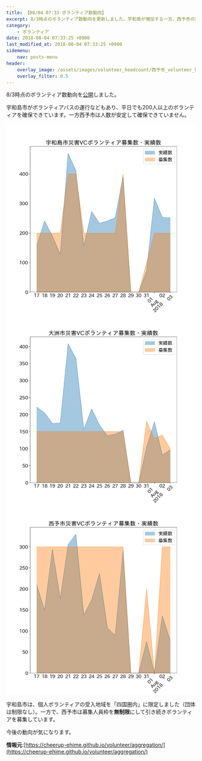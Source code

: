 ```yaml
---
title: 【08/04 07:33 ボランティア数動向】
excerpt: 8/3時点のボランティア数動向を更新しました。宇和島が増加する一方、西予市の落ち込みが見受けられます。
category:
    - ボランティア
date: 2018-08-04 07:33:25 +0900
last_modified_at: 2018-08-04 07:33:25 +0900 
sidemenu:
    nav: posts-menu
header:
    overlay_image: /assets/images/volunteer_headcount/西予市_volunteer_headcount_diff_20180803.png  
    overlay_filter: 0.5
---
```

8/3時点のボランティア数動向を[公開](https://cheerup-ehime.github.io/volunteer/aggregation/)しました。

宇和島市がボランティアバスの運行などもあり、平日でも200人以上のボランティアを確保できています。一方西予市は人数が安定して確保できていません。

![/assets/images/volunteer_headcount/宇和島市_volunteer_headcount_diff_20180803.png](/assets/images/volunteer_headcount/宇和島市_volunteer_headcount_diff_20180803.png)
![/assets/images/volunteer_headcount/大洲市_volunteer_headcount_diff_20180803.png](/assets/images/volunteer_headcount/大洲市_volunteer_headcount_diff_20180803.png)
![/assets/images/volunteer_headcount/西予市_volunteer_headcount_diff_20180803.png](/assets/images/volunteer_headcount/西予市_volunteer_headcount_diff_20180803.png)

宇和島市は、個人ボランティアの受入地域を「四国圏内」に限定しました（団体は制限なし）。一方で、西予市は募集人員枠を**無制限**にして引き続きボランティアを募集しています。

今後の動向が気になります。

**情報元**:[https://cheerup-ehime.github.io/volunteer/aggregation/](https://cheerup-ehime.github.io/volunteer/aggregation/)
